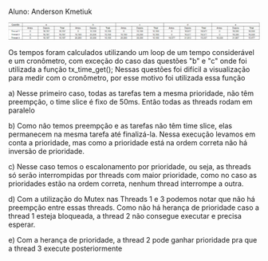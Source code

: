 Aluno: Anderson Kmetiuk

![img](https://github.com/andersonkmetiuk/ELF74-2022-1/blob/main/Lab6/Escalonamento.png)

Os tempos foram calculados utilizando um loop de um tempo considerável e um cronômetro, com exceção do caso das questões "b" e "c" onde foi utilizada a função tx_time_get();
Nessas questões foi difícil a visualização para medir com o cronômetro, por esse motivo foi utilizada essa função

a) Nesse primeiro caso, todas as tarefas tem a mesma prioridade, não têm preempção, o time slice é fixo de 50ms. Então todas as threads rodam em paralelo

b) Como não temos preempção e as tarefas não têm time slice, elas permanecem na mesma tarefa até finalizá-la. Nessa execução levamos em conta a prioridade, mas como a prioridade está na ordem correta não há inversão de prioridade.

c) Nesse caso temos o escalonamento por prioridade, ou seja, as threads só serão interrompidas por threads com maior prioridade, como no caso as prioridades estão na ordem correta, nenhum thread interrompe a outra.

d) Com a utilização do Mutex nas Threads 1 e 3 podemos notar que não há preempção entre essas threads. Como não há herança de prioridade caso a thread 1 esteja bloqueada, a thread 2 não consegue executar e precisa esperar.

e) Com a herança de prioridade, a thread 2 pode ganhar prioridade pra que a thread 3 execute posteriormente
